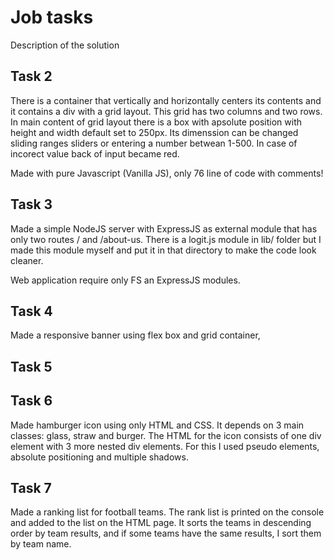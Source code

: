 # Job tasks

Description of the solution

## Task 2

There is a container that vertically and horizontally centers its contents and it contains a div with a grid layout. This grid has two columns and two rows. In main content of grid layout there is a box with apsolute position with height and width default set to 250px. Its dimenssion can be changed sliding ranges sliders or entering a number betwean 1-500. In case of incorect value back of input became red.

Made with pure Javascript (Vanilla JS), only 76 line of code with comments!

## Task 3

Made a simple NodeJS server with ExpressJS as external module that has only two routes / and /about-us. There is a logit.js module in lib/ folder but I made this module myself and put it in that directory to make the code look cleaner.

Web application require only FS an ExpressJS modules.

## Task 4

Made a responsive banner using flex box and grid container,

## Task 5

## Task 6

Made hamburger icon using only HTML and CSS. It depends on 3 main classes: glass, straw and burger. The HTML for the icon consists of one div element with 3 more nested div elements. For this I used pseudo elements, absolute positioning and multiple shadows.

## Task 7

Made a ranking list for football teams. The rank list is printed on the console and added to the list on the HTML page. It sorts the teams in descending order by team results, and if some teams have the same results, I sort them by team name.
